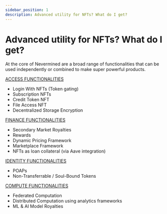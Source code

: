 ```yaml
---
sidebar_position: 1
description: Advanced utility for NFTs? What do I get?
---
```


# Advanced utility for NFTs? What do I get?

At the core of Nevermined are a broad range of functionalities that can be used independently or combined to make super powerful products.

[ACCESS FUNCTIONALITIES](./access-functionalities)

- Login With NFTs (Token gating)
- Subscription NFTs
- Credit Token NFT
- File Access NFT
- Decentralized Storage Encryption

[FINANCE FUNCTIONALITIES](./finance-functionalities)

- Secondary Market Royalties
- Rewards
- Dynamic Pricing Framework
- Marketplace Framework
- NFTs as loan collateral (via Aave integration)

[IDENTITY FUNCTIONALITIES](./identity-funcitonalities)

- POAPs
- Non-Transferrable / Soul-Bound Tokens

[COMPUTE FUNCTIONALITIES](./compute-functionalities)

- Federated Computation
- Distributed Computation using analytics frameworks
- ML & AI Model Royalties
